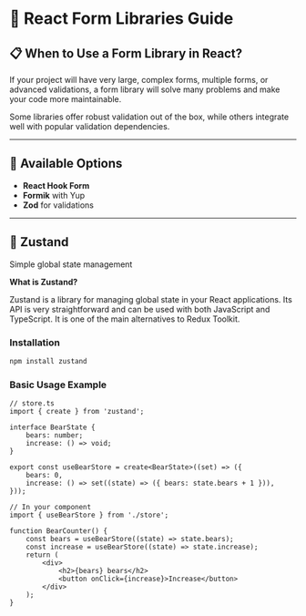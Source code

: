 
# 📝 React Form Libraries Guide

## 📋 When to Use a Form Library in React?

If your project will have very large, complex forms, multiple forms, or advanced validations, a form library will solve many problems and make your code more maintainable.

Some libraries offer robust validation out of the box, while others integrate well with popular validation dependencies.

---

## 🚀 Available Options

- **React Hook Form**
- **Formik** with Yup
- **Zod** for validations


-----------------------

## 🐻 Zustand

Simple global state management

**What is Zustand?**

Zustand is a library for managing global state in your React applications.
Its API is very straightforward and can be used with both JavaScript and TypeScript.
It is one of the main alternatives to Redux Toolkit.

### Installation

```bash
npm install zustand
```

### Basic Usage Example

```tsx
// store.ts
import { create } from 'zustand';

interface BearState {
	bears: number;
	increase: () => void;
}

export const useBearStore = create<BearState>((set) => ({
	bears: 0,
	increase: () => set((state) => ({ bears: state.bears + 1 })),
}));
```

```tsx
// In your component
import { useBearStore } from './store';

function BearCounter() {
	const bears = useBearStore((state) => state.bears);
	const increase = useBearStore((state) => state.increase);
	return (
		<div>
			<h2>{bears} bears</h2>
			<button onClick={increase}>Increase</button>
		</div>
	);
}
```